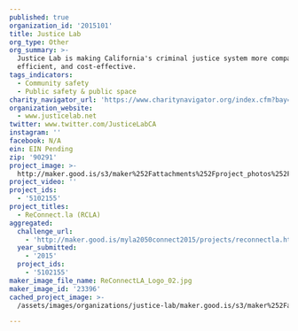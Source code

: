 ```yaml
---
published: true
organization_id: '2015101'
title: Justice Lab
org_type: Other
org_summary: >-
  Justice Lab is making California's criminal justice system more compassionate,
  efficient, and cost-effective.
tags_indicators:
  - Community safety
  - Public safety & public space
charity_navigator_url: 'https://www.charitynavigator.org/index.cfm?bay=search.profile&ein=EIN Pending'
organization_website:
  - www.justicelab.net
twitter: www.twitter.com/JusticeLabCA
instagram: ''
facebook: N/A
ein: EIN Pending
zip: '90291'
project_image: >-
  http://maker.good.is/s3/maker%252Fattachments%252Fproject_photos%252Fimages%252F23396%252Fdisplay%252FReConnectLA_Logo_02.jpg=c570x385
project_video: ''
project_ids:
  - '5102155'
project_titles:
  - ReConnect.la (RCLA)
aggregated:
  challenge_url:
    - 'http://maker.good.is/myla2050connect2015/projects/reconnectla.html'
  year_submitted:
    - '2015'
  project_ids:
    - '5102155'
maker_image_file_name: ReConnectLA_Logo_02.jpg
maker_image_id: '23396'
cached_project_image: >-
  /assets/images/organizations/justice-lab/maker.good.is/s3/maker%252Fattachments%252Fproject_photos%252Fimages%252F23396%252Fdisplay%252FReConnectLA_Logo_02.jpg=c570x385.jpg

---
```

